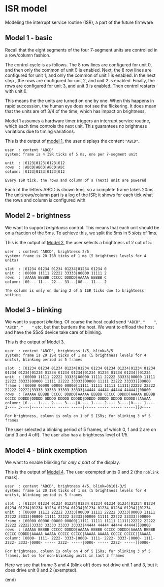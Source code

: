# ISR model

Modeling the interrupt service routine (ISR), a part of the future firmware


## Model 1 - basic

Recall that the eight segments of the four 7-segment units are controlled in a row/column fashion.

The control cycle is as follows.
The 8 row lines are configured for unit 0, and then only the common of unit 0 is enabled.
Next, the 8 row lines are configured for unit 1, and only the common of unit 1 is enabled.
In the next step , the rows are configured for unit 2, and unit 2 is enabled.
Finally, the rows are configured for unit 3, and unit 3 is enabled.
Then control restarts with unit 0.

This means the the units are turned on one by one. 
When this happens in rapid succession, the human eye does not see the flickering.
It does mean that the units are off 3/4 of the time, which has impact on brightness.

Model 1 assumes a hardware timer triggers an interrupt service routine, which each time controls the next unit.
This guarantees no brightness variations due to timing variations.

This is the output of [model 1](isr1.py), the user displays the content `"ABCD"`.

```
user  : content 'ABCD'
system: frame is 4 ISR ticks of 5 ms, one per 7-segment unit

unit  : |0123|0123|0123|012
rows  : |ABCD|ABCD|ABCD|ABC
column: |0123|0123|0123|012

Every ISR tick, the rows and column of a (next) unit are powered
```

Each of the letters ABCD is shown 5ms, so a complete frame takes 20ms.
The unit/rows/column part is a log of the ISR; 
it shows for each tick what the rows and column is configured with.


## Model 2 - brightness

We want to support _brightness_ control.
This means that each unit should be on a fraction of the 5ms. 
To achieve this, we split the 5ms in 5 _slots_ of 1ms.

This is the output of [Model 2](isr2.py), the user selects a brightness of 2 out of 5.

```
user  : content 'ABCD', brightness 2/5
system: frame is 20 ISR ticks of 1 ms (5 brightness levels for 4 units)

slot  : |01234 01234 01234 01234|01234 01234 0
unit  : |00000 11111 22222 33333|00000 11111 2
rows  : |AAAAA BBBBB CCCCC DDDDD|AAAAA BBBBB C
column: |00--- 11--- 22--- 33---|00--- 11--- 2

The column is only on during 2 of 5 ISR ticks due to brightness setting
```

## Model 3 - blinking

We want to support _blinking_. 
Of course the host could send `"ABCD"`, `"    "`, `"ABCD"`, `"    "` etc, but that burdens the host.
We want to offload the host and have the SSoS device take care of blinking.


This is the output of [Model 3](isr3.py). 

```
user  : content 'ABCD', brightness 1/5, blink=3/5
system: frame is 20 ISR ticks of 1 ms (5 brightness levels for 4 units), blinking period is 5 frames

slot  : [01234 01234 01234 01234|01234 01234 01234 01234|01234 01234 01234 01234|01234 01234 01234 01234|01234 01234 01234 01234][01234
unit  : [00000 11111 22222 33333|00000 11111 22222 33333|00000 11111 22222 33333|00000 11111 22222 33333|00000 11111 22222 33333][00000
frame : [00000 00000 00000 00000|11111 11111 11111 11111|22222 22222 22222 22222|33333 33333 33333 33333|44444 44444 44444 44444][00000
rows  : [AAAAA BBBBB CCCCC DDDDD|AAAAA BBBBB CCCCC DDDDD|AAAAA BBBBB CCCCC DDDDD|DDDDD DDDDD DDDDD DDDDD|DDDDD DDDDD DDDDD DDDDD][AAAAA
column: [0---- 1---- 2---- 3----|0---- 1---- 2---- 3----|0---- 1---- 2---- 3----|----- ----- ----- -----|----- ----- ----- -----][0----

For brightness, column is only on 1 of 5 ISRs; for blinking 3 of 5 frames
```

The user selected a blinking period of 5 frames, of which 0, 1 and 2 are on (and 3 and 4 off).
The user also has a brightness level of 1/5.

## Model 4 - blink exemption

We want to enable blinking for _only a part_ of the display.

This is the output of [Model 4](isr4.py). 
The user exempted units 0 and 2 (the `noblink` mask).

```
user  : content 'ABCD', brightness 4/5, blink=0b101-3/5
system: frame is 20 ISR ticks of 1 ms (5 brightness levels for 4 units), blinking period is 5 frames

slot  : [01234 01234 01234 01234|01234 01234 01234 01234|01234 01234 01234 01234|01234 01234 01234 01234|01234 01234 01234 01234][01234
unit  : [00000 11111 22222 33333|00000 11111 22222 33333|00000 11111 22222 33333|00000 11111 22222 33333|00000 11111 22222 33333][00000
frame : [00000 00000 00000 00000|11111 11111 11111 11111|22222 22222 22222 22222|33333 33333 33333 33333|44444 44444 44444 44444][00000
rows  : [AAAAA BBBBB CCCCC DDDDD|AAAAA BBBBB CCCCC DDDDD|AAAAA BBBBB CCCCC DDDDD|AAAAA AAAAA CCCCC CCCCC|AAAAA AAAAA CCCCC CCCCC][AAAAA
column: [0000- 1111- 2222- 3333-|0000- 1111- 2222- 3333-|0000- 1111- 2222- 3333-|0000- ----- 2222- -----|0000- ----- 2222- -----][0000-

For brightness, column is only on 4 of 5 ISRs; for blinking 3 of 5 frames, but on for non-blinking units in last 2 frames
```

Here we see that frame 3 and 4 (blink off) does not drive unit 1 and 3, but it does drive unit 0 and 2 (exempted).

(end)
